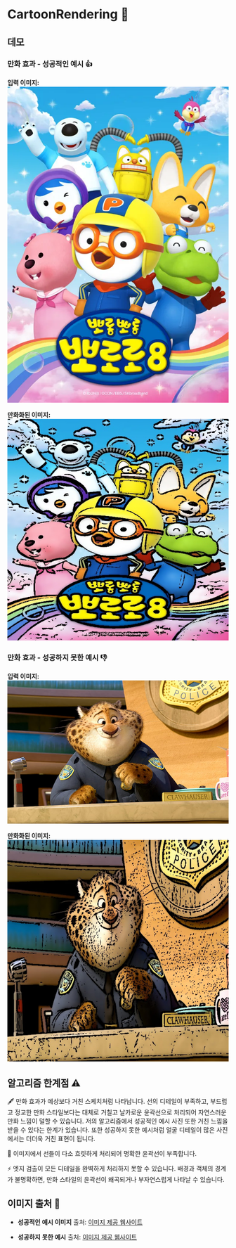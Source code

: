 # CartoonRendering 🎨

## 데모

### 만화 효과 - 성공적인 예시 👍

**입력 이미지:**
![Cartoon Example](https://github.com/Iamsumin/CartoonRendering/blob/main/cartoon1.jpg)

**만화화된 이미지:**
![Cartoon Example](https://github.com/Iamsumin/CartoonRendering/blob/main/cartoon_output1.jpg)

### 만화 효과 - 성공하지 못한 예시 👎

**입력 이미지:**
![Cartoon Example](https://github.com/Iamsumin/CartoonRendering/blob/main/cartoon2.jpg)

**만화화된 이미지:**
![Cartoon Example](https://github.com/Iamsumin/CartoonRendering/blob/main/cartoon_output2.jpg)

## 알고리즘 한계점 ⚠️

🖋️ 만화 효과가 예상보다 거친 스케치처럼 나타납니다. 선의 디테일이 부족하고, 부드럽고 정교한 만화 스타일보다는 대체로 거칠고 날카로운 윤곽선으로 처리되어 자연스러운 만화 느낌이 덜할 수 있습니다. 저의 알고리즘에서 성공적인 예시 사진 또한 거친 느낌을 받을 수 있다는 한계가 있습니다. 또한 성공하지 못한 예시처럼 얼굴 디테일이 많은 사진에서는 더더욱 거친 표현이 됩니다. 

📝 이미지에서 선들이 다소 흐릿하게 처리되어 명확한 윤곽선이 부족합니다. 

⚡ 엣지 검출이 모든 디테일을 완벽하게 처리하지 못할 수 있습니다. 배경과 객체의 경계가 불명확하면, 만화 스타일의 윤곽선이 왜곡되거나 부자연스럽게 나타날 수 있습니다.

## 이미지 출처 📸
- **성공적인 예시 이미지**
  출처: [이미지 제공 웹사이트](https://namu.wiki/w/뽀롱뽀롱%20뽀로로)

- **성공하지 못한 예시** 
  출처: [이미지 제공 웹사이트](https://www.wallpaperbetter.com/ko/hd-wallpaper-ejwrl)
